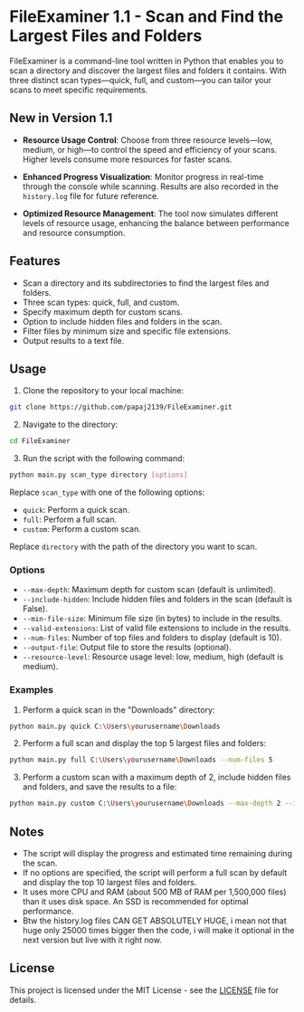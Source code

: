


# FileExaminer 1.1 - Scan and Find the Largest Files and Folders

FileExaminer is a command-line tool written in Python that enables you to scan a directory and discover the largest files and folders it contains. With three distinct scan types—quick, full, and custom—you can tailor your scans to meet specific requirements.

## New in Version 1.1

- **Resource Usage Control**: Choose from three resource levels—low, medium, or high—to control the speed and efficiency of your scans. Higher levels consume more resources for faster scans.

- **Enhanced Progress Visualization**: Monitor progress in real-time through the console while scanning. Results are also recorded in the `history.log` file for future reference.

- **Optimized Resource Management**: The tool now simulates different levels of resource usage, enhancing the balance between performance and resource consumption.

## Features

- Scan a directory and its subdirectories to find the largest files and folders.
- Three scan types: quick, full, and custom.
- Specify maximum depth for custom scans.
- Option to include hidden files and folders in the scan.
- Filter files by minimum size and specific file extensions.
- Output results to a text file.

## Usage

1. Clone the repository to your local machine:

```bash
git clone https://github.com/papaj2139/FileExaminer.git
```

2. Navigate to the directory:

```bash
cd FileExaminer
```

3. Run the script with the following command:

```bash
python main.py scan_type directory [options]
```

Replace `scan_type` with one of the following options:
- `quick`: Perform a quick scan.
- `full`: Perform a full scan.
- `custom`: Perform a custom scan.

Replace `directory` with the path of the directory you want to scan.

### Options

- `--max-depth`: Maximum depth for custom scan (default is unlimited).
- `--include-hidden`: Include hidden files and folders in the scan (default is False).
- `--min-file-size`: Minimum file size (in bytes) to include in the results.
- `--valid-extensions`: List of valid file extensions to include in the results.
- `--num-files`: Number of top files and folders to display (default is 10).
- `--output-file`: Output file to store the results (optional).
- `--resource-level`: Resource usage level: low, medium, high (default is medium).

### Examples

1. Perform a quick scan in the "Downloads" directory:
```bash
python main.py quick C:\Users\yourusername\Downloads
```

2. Perform a full scan and display the top 5 largest files and folders:
```bash
python main.py full C:\Users\yourusername\Downloads --num-files 5
```

3. Perform a custom scan with a maximum depth of 2, include hidden files and folders, and save the results to a file:
```bash
python main.py custom C:\Users\yourusername\Downloads --max-depth 2 --include-hidden --output-file scan_results.txt
```

## Notes

- The script will display the progress and estimated time remaining during the scan.
- If no options are specified, the script will perform a full scan by default and display the top 10 largest files and folders.
- It uses more CPU and RAM (about 500 MB of RAM per 1,500,000 files) than it uses disk space. An SSD is recommended for optimal performance.
- Btw the history.log files CAN GET ABSOLUTELY HUGE, i mean not that huge only 25000 times bigger then the code, i will make it optional in the next version but live with it right now.

## License

This project is licensed under the MIT License - see the [LICENSE](LICENSE) file for details.





